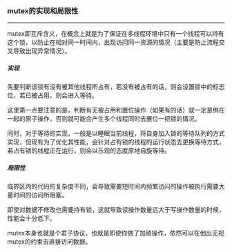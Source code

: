 ### mutex的实现和局限性

------

mutex即互斥含义，在概念上就是为了保证在多线程环境中只有一个线程可以持有这个锁，以防止在相对同一时间内，出现访问同一资源的情况（主要是防止流程交叉导致出现异常情况）。

##### 实现

先要判断该锁有没有被其他线程所占有，若没有被占有的话，则会设置锁中的标志位，若已被占用，则会进入等待。

这里第一点要注意的是，判断有无被占用和置位操作（如果有的话）就一定是绑在一起的原子操作，否则就可能会产生多个线程同时去置位一把锁的情况。

同时，对于等待的实现，一般是以睡眠当前线程，将自身加入锁的等待队列的方式实现，但现有为了优化其性能，会针对占有锁的线程的运行状态去更换等待方式，若占有锁的线程正在运行，则会以乐观的态度原地自旋等待。

##### 局限性

临界区内的代码的复杂度不同，会导致需要短时间内频繁访问的操作被执行需要大量时间的访问所阻塞。

即使对数据不修改也需要持有锁，这就导致读操作数量远大于写操作数量的时候，性能会十分低下。

mutex本身也就是个君子协议，也就是即使你做了加锁操作，依然可以在他出无视mutex的约束去直接访问数据。